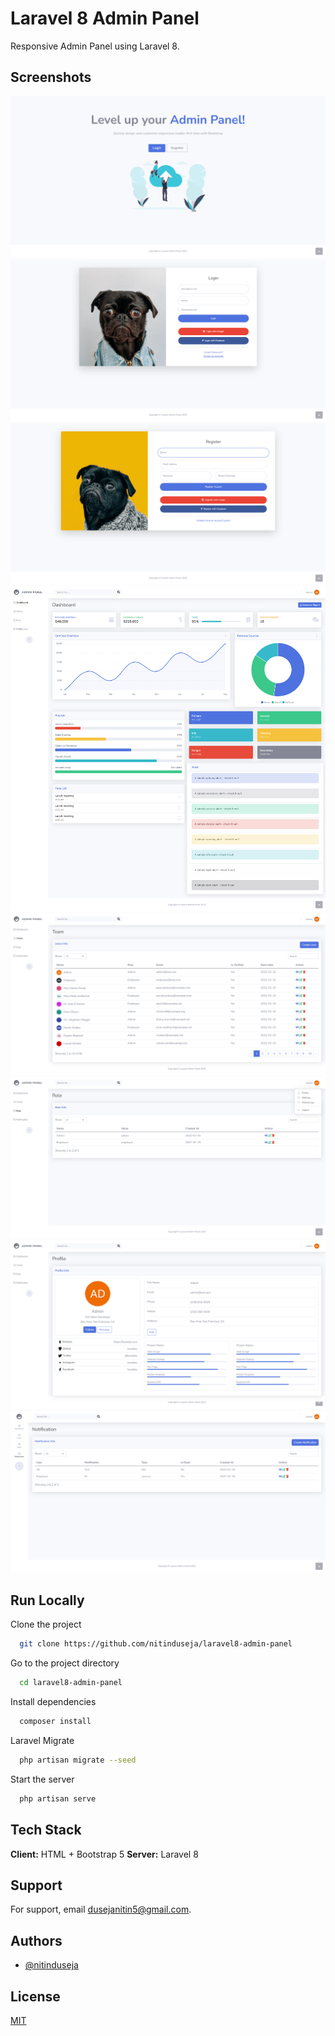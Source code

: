 # Laravel 8 Admin Panel

Responsive Admin Panel using Laravel 8.


## Screenshots

![App Screenshot](https://github.com/nitinduseja/laravel8-admin-panel/blob/main/screenshots/Home.png)
![App Screenshot](https://github.com/nitinduseja/laravel8-admin-panel/blob/main/screenshots/Login.png)
![App Screenshot](https://github.com/nitinduseja/laravel8-admin-panel/blob/main/screenshots/Register.png)
![App Screenshot](https://github.com/nitinduseja/laravel8-admin-panel/blob/main/screenshots/Dashboard.png)
![App Screenshot](https://github.com/nitinduseja/laravel8-admin-panel/blob/main/screenshots/Users.png)
![App Screenshot](https://github.com/nitinduseja/laravel8-admin-panel/blob/main/screenshots/Roles.png)
![App Screenshot](https://github.com/nitinduseja/laravel8-admin-panel/blob/main/screenshots/Profile.png)
![App Screenshot](https://github.com/nitinduseja/laravel8-admin-panel/blob/main/screenshots/Notifications.png)

## Run Locally

Clone the project

```bash
  git clone https://github.com/nitinduseja/laravel8-admin-panel
```

Go to the project directory

```bash
  cd laravel8-admin-panel
```

Install dependencies

```bash
  composer install
```

Laravel Migrate

```bash
  php artisan migrate --seed
```

Start the server

```bash
  php artisan serve
```

## Tech Stack

**Client:** HTML + Bootstrap 5
**Server:** Laravel 8


## Support

For support, email dusejanitin5@gmail.com.


## Authors

- [@nitinduseja](https://www.github.com/nitinduseja)


## License

[MIT](https://choosealicense.com/licenses/mit/)
